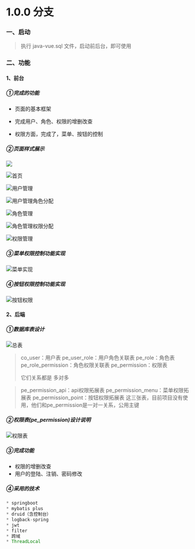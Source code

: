 # 1.0.0 分支

### 一、启动

> 执行 java-vue.sql 文件，启动前后台，即可使用



### 二、功能

#### 1、前台

##### ①完成的功能

* 页面的基本框架

* 完成用户、角色、权限的增删改查

 * 权限方面，完成了，菜单、按钮的控制

   

##### ②页面样式展示

<img src="https://github.com/Dame0912/Java-Vue/blob/1.0.0/md%E5%9B%BE%E7%89%87/%E7%99%BB%E9%99%86%E9%A1%B5%E9%9D%A2.png?raw=true" />



![首页](https://github.com/Dame0912/Java-Vue/blob/1.0.0/md%E5%9B%BE%E7%89%87/%E9%A6%96%E9%A1%B5.png?raw=true)

![用户管理](https://github.com/Dame0912/Java-Vue/blob/1.0.0/md%E5%9B%BE%E7%89%87/%E7%94%A8%E6%88%B7%E7%AE%A1%E7%90%86.png?raw=true)

![用户管理角色分配](https://github.com/Dame0912/Java-Vue/blob/1.0.0/md%E5%9B%BE%E7%89%87/%E7%94%A8%E6%88%B7%E7%AE%A1%E7%90%86%E8%A7%92%E8%89%B2%E5%88%86%E9%85%8D.png?raw=true)

![角色管理](https://github.com/Dame0912/Java-Vue/blob/1.0.0/md%E5%9B%BE%E7%89%87/%E8%A7%92%E8%89%B2%E7%AE%A1%E7%90%86.png?raw=true)

![角色管理权限分配](https://github.com/Dame0912/Java-Vue/blob/1.0.0/md%E5%9B%BE%E7%89%87/%E8%A7%92%E8%89%B2%E7%AE%A1%E7%90%86%E6%9D%83%E9%99%90%E5%88%86%E9%85%8D.png?raw=true)

![权限管理](https://github.com/Dame0912/Java-Vue/blob/1.0.0/md%E5%9B%BE%E7%89%87/%E6%9D%83%E9%99%90%E7%AE%A1%E7%90%86.png?raw=true)





##### ③菜单权限控制功能实现

![菜单实现](https://github.com/Dame0912/Java-Vue/blob/1.0.0/md%E5%9B%BE%E7%89%87/%E8%8F%9C%E5%8D%95%E6%9D%83%E9%99%90%E7%94%9F%E6%88%90%E9%80%BB%E8%BE%91.png?raw=true)



##### ④按钮权限控制功能实现

![按钮权限](https://github.com/Dame0912/Java-Vue/blob/1.0.0/md%E5%9B%BE%E7%89%87/%E6%8C%89%E9%92%AE%E6%9D%83%E9%99%90%E7%94%9F%E6%88%90%E9%80%BB%E8%BE%91.png?raw=true)





#### 2、后端

##### ①数据库表设计

![总表](https://github.com/Dame0912/Java-Vue/blob/1.0.0/md%E5%9B%BE%E7%89%87/%E6%95%B0%E6%8D%AE%E5%BA%93%E8%A1%A8.png?raw=true)

>co_user：用户表
>pe_user_role：用户角色关联表
>pe_role：角色表
>pe_role_permission：角色权限关联表
>pe_permission：权限表
>
>它们关系都是 多对多



>pe_permission_api：api权限拓展表
>pe_permission_menu：菜单权限拓展表
>pe_permission_point：按钮权限拓展表
>这三张表，目前项目没有使用，他们和pe_permission是一对一关系，公用主键



##### ②权限表(pe_permission)设计说明

![权限表](https://github.com/Dame0912/Java-Vue/blob/1.0.0/md%E5%9B%BE%E7%89%87/%E6%95%B0%E6%8D%AE%E5%BA%93%E8%A1%A8%E2%80%94%E6%9D%83%E9%99%90%E8%A1%A8.png?raw=true)



##### ③完成功能

* 权限的增删改查
* 用户的登陆、注销、密码修改

##### ④采用的技术

```java
* springboot
* mybatis plus
* druid（含控制台）
* logback-spring
* jwt
* filter
* 跨域
* ThreadLocal
```












































